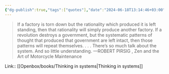 ```yaml
---
{"dg-publish":true,"tags":["quotes"],"date":"2024-06-18T13:14:46+03:00","title":"rationality will simply produce another factory","modified_at":"2024-09-18T16:00:35+03:00","aliases":"rationality will simply produce another factory","dg-path":"/quotes/202406181314.md","permalink":"/quotes/202406181314/","dgPassFrontmatter":true}
---
```



> If a factory is torn down but the rationality which produced it is left standing, then that rationality will simply produce another factory. If a revolution destroys a government, but the systematic patterns of thought that produced that government are left intact, then those patterns will repeat themselves. . . . There’s so much talk about the system. And so little understanding.
—ROBERT PIRSIG , Zen and the Art of Motorcycle Maintenance

Link:: [[Openbox/books/Thinking in systems\|Thinking in systems]]
